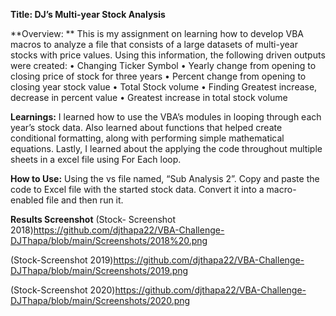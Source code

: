 **Title: DJ’s Multi-year Stock Analysis**
 
**Overview: **
This is my assignment on learning how to develop VBA macros to analyze a file that consists of a large datasets of multi-year stocks with price values. Using this information, the following driven outputs were created:
•	Changing Ticker Symbol
•	Yearly change from opening to closing price of stock for three years
•	Percent change from opening to closing year stock value
•	Total Stock volume
•	Finding Greatest increase, decrease in percent value
•	Greatest increase in total stock volume


**Learnings:**
I learned how to use the VBA’s modules in looping through each year’s stock data. Also learned about functions that helped create conditional formatting, along with performing simple mathematical equations. Lastly, I learned about the applying the code throughout multiple sheets in a excel file using For Each loop.

**How to Use:**
Using the vs file named, “Sub Analysis 2”. Copy and paste the code to Excel file with the started stock data. Convert it into a macro-enabled file and then run it.

**Results Screenshot**
(Stock- Screenshot 2018)https://github.com/djthapa22/VBA-Challenge-DJThapa/blob/main/Screenshots/2018%20.png

(Stock-Screenshot 2019)https://github.com/djthapa22/VBA-Challenge-DJThapa/blob/main/Screenshots/2019.png

(Stock-Screenshot 2020)https://github.com/djthapa22/VBA-Challenge-DJThapa/blob/main/Screenshots/2020.png

